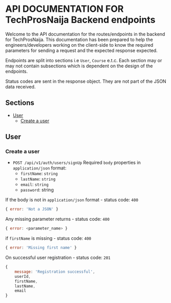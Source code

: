# API DOCUMENTATION FOR TechProsNaija Backend endpoints

Welcome to the API documentation for the routes/endpoints in the backend for TechProsNaija. This documentation has been prepared to help the engineers/developers working on the client-side to know the required parameters for sending a request and the expected response expected.

Endpoints are split into sections i.e `User`, `Course` e.t.c. Each section may or may not contain subsections which is dependent on the design of the endpoints.

Status codes are sent in the response object. They are not part of the JSON data received.

## Sections
- [User](#user)
    - [Create a user](#create-a-user)

## User

### Create a user
- `POST /api/v1/auth/users/signUp`
Required `body` properties in `application/json` format:
    - `firstName`: `string`
    - `lastName`: `string`
    - `email`: `string`
    - `password`: string

If the body is not in `application/json` format - status code: `400`
```js
{ error: 'Not a JSON' }
```

Any missing parameter returns - status code: `400`
```js
{ error: <parameter_name> }
```

if `firstName` is missing - status code: `400`
```js
{ error: 'Missing first name' }
```

On successful user registration - status code: `201`
```js
{ 
    message: 'Registration successful',
    userId,
    firstName,
    lastName,
    email 
}
```